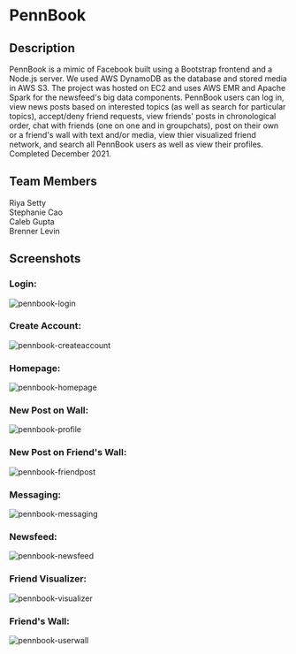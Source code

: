 # PennBook

## Description

PennBook is a mimic of Facebook built using a Bootstrap frontend and a Node.js server. We used AWS DynamoDB as the database and stored media in AWS S3. The project was hosted on EC2 and uses AWS EMR and Apache Spark for the newsfeed's big data components. PennBook users can log in, view news posts based on interested topics (as well as search for particular topics), accept/deny friend requests, view friends' posts in chronological order, chat with friends (one on one and in groupchats), post on their own or a friend's wall with text and/or media, view thier visualized friend network, and search all PennBook users as well as view their profiles. Completed December 2021.

## Team Members

Riya Setty\
Stephanie Cao\
Caleb Gupta\
Brenner Levin

## Screenshots
### Login:
![pennbook-login](https://user-images.githubusercontent.com/97648252/183789338-e9f2c69d-945c-4e61-b695-46e03538a788.png)


### Create Account:
![pennbook-createaccount](https://user-images.githubusercontent.com/97648252/183789423-0b0397a5-26f5-43d2-95a6-e1672b09eb38.png)

### Homepage:

![pennbook-homepage](https://user-images.githubusercontent.com/97648252/183789453-85b42e90-643a-4e52-a62c-32f7440c224d.png)

### New Post on Wall:
![pennbook-profile](https://user-images.githubusercontent.com/97648252/183789496-ee24d3a0-fbb1-43c7-98f7-40f5c3ca7469.png)


### New Post on Friend's Wall:
![pennbook-friendpost](https://user-images.githubusercontent.com/97648252/183789523-ce685e87-6a33-4732-8020-0aa519efc9e4.png)


### Messaging:
![pennbook-messaging](https://user-images.githubusercontent.com/97648252/183789534-ae0766b5-5c02-47a6-8a02-87b858dbdb44.png)


### Newsfeed:
![pennbook-newsfeed](https://user-images.githubusercontent.com/97648252/183789588-7cf4aa0f-1c19-4498-a500-ad96adf53f1b.png)


### Friend Visualizer:
![pennbook-visualizer](https://user-images.githubusercontent.com/97648252/183789594-bd6449e6-ba87-41b8-aef2-461bf0c184bd.png)

### Friend's Wall:
![pennbook-userwall](https://user-images.githubusercontent.com/97648252/183789576-48097ec0-2add-4129-9464-d82020336ec6.png)
